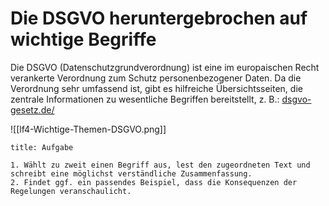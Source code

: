 # Die DSGVO heruntergebrochen auf wichtige Begriffe
Die DSGVO (Datenschutzgrundverordnung) ist eine im europaischen Recht verankerte Verordnung zum Schutz personenbezogener Daten.
Da die Verordnung sehr umfassend ist, gibt es hilfreiche Übersichtsseiten, die zentrale Informationen zu wesentliche Begriffen bereitstellt, z. B.: [dsgvo-gesetz.de/](https://dsgvo-gesetz.de/)

![[lf4-Wichtige-Themen-DSGVO.png]]
```ad-info
title: Aufgabe

1. Wählt zu zweit einen Begriff aus, lest den zugeordneten Text und schreibt eine möglichst verständliche Zusammenfassung.
2. Findet ggf. ein passendes Beispiel, dass die Konsequenzen der Regelungen veranschaulicht.

```


